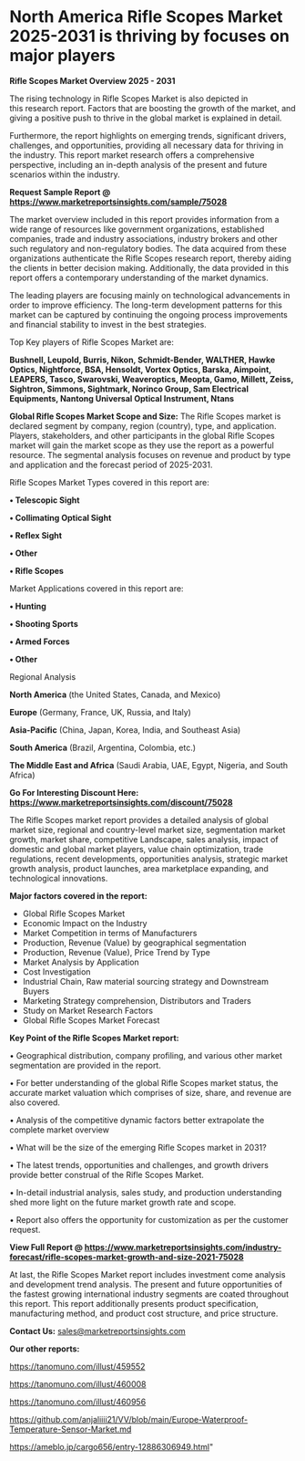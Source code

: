 # North America Rifle Scopes Market 2025-2031 is thriving by focuses on major players

<Strong> Rifle Scopes Market Overview 2025 - 2031</strong>

The rising technology in Rifle Scopes Market is also depicted in this research report. Factors that are boosting the growth of the market, and giving a positive push to thrive in the global market is explained in detail.

Furthermore, the report highlights on emerging trends, significant drivers, challenges, and opportunities, providing all necessary data for thriving in the industry. This report market research offers a comprehensive perspective, including an in-depth analysis of the present and future scenarios within the industry.

<strong>Request Sample Report @ <a href=https://www.marketreportsinsights.com/sample/75028>https://www.marketreportsinsights.com/sample/75028</a></strong>

The market overview included in this report provides information from a wide range of resources like government organizations, established companies, trade and industry associations, industry brokers and other such regulatory and non-regulatory bodies. The data acquired from these organizations authenticate the Rifle Scopes research report, thereby aiding the clients in better decision making. Additionally, the data provided in this report offers a contemporary understanding of the market dynamics.

The leading players are focusing mainly on technological advancements in order to improve efficiency. The long-term development patterns for this market can be captured by continuing the ongoing process improvements and financial stability to invest in the best strategies.

Top Key players of Rifle Scopes Market are:

<strong>Bushnell, Leupold, Burris, Nikon, Schmidt-Bender, WALTHER, Hawke Optics, Nightforce, BSA, Hensoldt, Vortex Optics, Barska, Aimpoint, LEAPERS, Tasco, Swarovski, Weaveroptics, Meopta, Gamo, Millett, Zeiss, Sightron, Simmons, Sightmark, Norinco Group, Sam Electrical Equipments, Nantong Universal Optical Instrument, Ntans</strong>

<strong><b>Global Rifle Scopes Market Scope and Size:</b></strong>
The Rifle Scopes market is declared segment by company, region (country), type, and application. Players, stakeholders, and other participants in the global Rifle Scopes market will gain the market scope as they use the report as a powerful resource. The segmental analysis focuses on revenue and product by type and application and the forecast period of 2025-2031.

Rifle Scopes Market Types covered in this report are:

<strong>• Telescopic Sight

• Collimating Optical Sight

• Reflex Sight

• Other

• Rifle Scopes</strong>

Market Applications covered in this report are:

<strong>• Hunting

• Shooting Sports

• Armed Forces

• Other</strong> 

Regional Analysis

<strong>North America</strong> (the United States, Canada, and Mexico)

<strong>Europe</strong> (Germany, France, UK, Russia, and Italy)

<strong>Asia-Pacific</strong> (China, Japan, Korea, India, and Southeast Asia)

<strong>South America</strong> (Brazil, Argentina, Colombia, etc.)

<strong>The Middle East and Africa</strong> (Saudi Arabia, UAE, Egypt, Nigeria, and South Africa)

<strong>Go For Interesting Discount Here: <a href=https://www.marketreportsinsights.com/discount/75028>https://www.marketreportsinsights.com/discount/75028</a></strong>

The Rifle Scopes market report provides a detailed analysis of global market size, regional and country-level market size, segmentation market growth, market share, competitive Landscape, sales analysis, impact of domestic and global market players, value chain optimization, trade regulations, recent developments, opportunities analysis, strategic market growth analysis, product launches, area marketplace expanding, and technological innovations.

<strong><b>Major factors covered in the report:</b></strong>
<ul>
  <li>Global Rifle Scopes Market </li>
  <li>Economic Impact on the Industry</li>
  <li>Market Competition in terms of Manufacturers</li>
  <li>Production, Revenue (Value) by geographical segmentation</li>
  <li>Production, Revenue (Value), Price Trend by Type</li>
  <li>Market Analysis by Application</li>
  <li>Cost Investigation</li>
  <li>Industrial Chain, Raw material sourcing strategy and Downstream Buyers</li>
  <li>Marketing Strategy comprehension, Distributors and Traders</li>
  <li>Study on Market Research Factors</li>
  <li>Global Rifle Scopes Market Forecast</li>
</ul>

<strong><b>Key Point of the Rifle Scopes Market report:</b></strong>

• Geographical distribution, company profiling, and various other market segmentation are provided in the report.

• For better understanding of the global Rifle Scopes market status, the accurate market valuation which comprises of size, share, and revenue are also covered.

• Analysis of the competitive dynamic factors better extrapolate the complete market overview

• What will be the size of the emerging Rifle Scopes market in 2031?

• The latest trends, opportunities and challenges, and growth drivers provide better construal of the Rifle Scopes Market.

• In-detail industrial analysis, sales study, and production understanding shed more light on the future market growth rate and scope.

• Report also offers the opportunity for customization as per the customer request.

<strong><b>View Full Report @ <a href=https://www.marketreportsinsights.com/industry-forecast/rifle-scopes-market-growth-and-size-2021-75028>https://www.marketreportsinsights.com/industry-forecast/rifle-scopes-market-growth-and-size-2021-75028</a></b></strong>


At last, the Rifle Scopes Market report includes investment come analysis and development trend analysis. The present and future opportunities of the fastest growing international industry segments are coated throughout this report. This report additionally presents product specification, manufacturing method, and product cost structure, and price structure.

<strong>Contact Us:</strong>
sales@marketreportsinsights.com

<strong>Our other reports:</strong>

<a href=https://tanomuno.com/illust/459552>https://tanomuno.com/illust/459552</a>

<a href=https://tanomuno.com/illust/460008>https://tanomuno.com/illust/460008</a>

<a href=https://tanomuno.com/illust/460956>https://tanomuno.com/illust/460956</a>

<a href=https://github.com/anjaliiii21/VV/blob/main/Europe-Waterproof-Temperature-Sensor-Market.md>https://github.com/anjaliiii21/VV/blob/main/Europe-Waterproof-Temperature-Sensor-Market.md</a>

<a href=https://ameblo.jp/cargo656/entry-12886306949.html>https://ameblo.jp/cargo656/entry-12886306949.html</a>"
